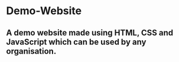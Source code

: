<h1>Demo-Website</h1>

<h2>A demo website made using HTML, CSS and JavaScript which can be used by any organisation.</h2>
